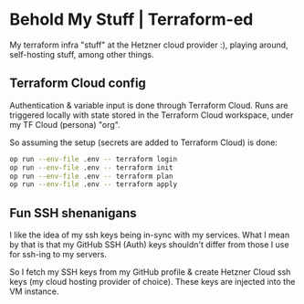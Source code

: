 # Behold My Stuff | Terraform-ed

My terraform infra "stuff" at the Hetzner cloud provider :), playing around, self-hosting stuff, among other things.

## Terraform Cloud config

Authentication & variable input is done through Terraform Cloud.
Runs are triggered locally with state stored in the Terraform Cloud workspace, under my TF Cloud (persona) "org".

So assuming the setup (secrets are added to Terraform Cloud) is done:

```bash
op run --env-file .env -- terraform login
op run --env-file .env -- terraform init
op run --env-file .env -- terraform plan
op run --env-file .env -- terraform apply
```

## Fun SSH shenanigans

I like the idea of my ssh keys being in-sync with my services.
What I mean by that is that my GitHub SSH (Auth) keys shouldn't differ from those I use for ssh-ing to my servers.

So I fetch my SSH keys from my GitHub profile & create Hetzner Cloud ssh keys (my cloud hosting provider of choice).
These keys are injected into the VM instance. 
